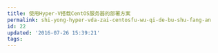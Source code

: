 ```yaml
---
title: 使用Hyper-V搭载CentOS服务器的部署方案
permalink: shi-yong-hyper-vda-zai-centosfu-wu-qi-de-bu-shu-fang-an
id: 22
updated: '2016-07-26 15:39:21'
tags:
---
```

